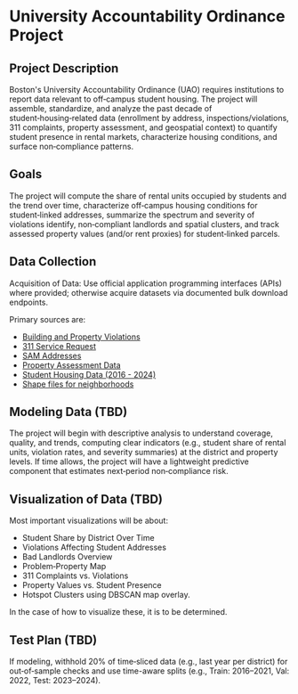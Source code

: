 # University Accountability Ordinance Project

## Project Description

Boston's University Accountability Ordinance (UAO) requires institutions to report data relevant to off‑campus student housing. The project will assemble, standardize, and analyze the past decade of student‑housing‑related data (enrollment by address, inspections/violations, 311 complaints, property assessment, and geospatial context) to quantify student presence in rental markets, characterize housing conditions, and surface non‑compliance patterns.

## Goals

The project will compute the share of rental units occupied by students and the trend over time, characterize off‑campus housing conditions for student‑linked addresses, summarize the spectrum and severity of violations identify, non‑compliant landlords and spatial clusters, and track assessed property values (and/or rent proxies) for student‑linked parcels.

## Data Collection

Acquisition of Data: Use official application programming interfaces (APIs) where provided; otherwise acquire datasets via documented bulk download endpoints.

Primary sources are:
- [Building and Property Violations](https://data.boston.gov/dataset/building-and-property-violations1/resource/800a2663-1d6a-46e7-9356-bedb70f5332c)
- [311 Service Request](https://data.boston.gov/dataset/311-service-requests)
- [SAM Addresses](https://data.boston.gov/dataset/live-street-address-management-sam-addresses)
- [Property Assessment Data](https://data.boston.gov/dataset/property-assessment)
- [Student Housing Data (2016 - 2024)](https://docs.google.com/spreadsheets/d/11X4VvywkSodvvTk5kkQH7gtNPGovCgBq/edit?usp=drive_link&ouid=107346197263951251461&rtpof=true&sd=true)
- [Shape files for neighborhoods](https://data.boston.gov/dataset/boston-neighborhood-boundaries-approximated-by-2020-census-tracts)

## Modeling Data (TBD)

The project will begin with descriptive analysis to understand coverage, quality, and trends, computing clear indicators (e.g., student share of rental units, violation rates, and severity summaries) at the district and property levels. If time allows, the project will have a lightweight predictive component that estimates next‑period non‑compliance risk.

## Visualization of Data (TBD)

Most important visualizations will be about:
- Student Share by District Over Time 
- Violations Affecting Student Addresses 
- Bad Landlords Overview 
- Problem‑Property Map 
- 311 Complaints vs. Violations 
- Property Values vs. Student Presence 
- Hotspot Clusters using DBSCAN map overlay.

In the case of how to visualize these, it is to be determined.

## Test Plan (TBD)

If modeling, withhold 20% of time‑sliced data (e.g., last year per district) for out‑of‑sample checks and use time-aware splits (e.g., Train: 2016–2021, Val: 2022, Test: 2023–2024).

